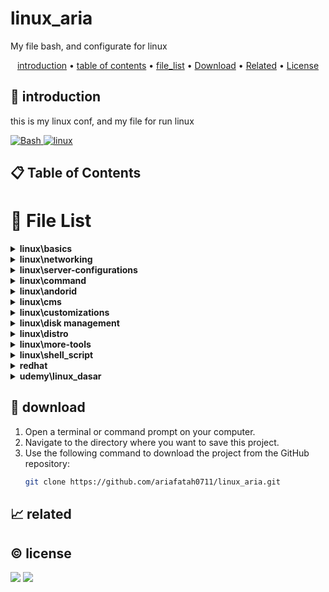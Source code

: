 # linux_aria

My file bash, and configurate for linux

<p align="center">
  <a href="#introduction">introduction</a> •
  <a href="#table-of-contents">table of contents</a> •
  <a href="#file-list">file_list</a> •
  <a href="#download">Download</a> •
  <a href="#related">Related</a> •
  <a href="#license">License</a>
</p>

<p id="introduction"></p>

## 🚀 introduction
this is my linux conf, and my file for run linux

<p align="left"> <a href="#">
  <img alt='Bash' src='https://img.shields.io/badge/-Bash-4EAA25?style=flat-square&logo=gnu-bash&logoColor=white'>
  <img alt="linux" src="https://img.shields.io/badge/-Linux-FCC624?style=flat-square&logo=linux&logoColor=black" />
  </a>
</p>

<p id="table-of-contents"></p>

## 📋 Table of Contents

<p id="file-list"></p>

# 📄 File List

<details>
<summary><b>linux\basics</b></summary>
<ul>
 <li><a href='linux/basics/00 - shorcut.html'>00 - shorcut</a></li>
 <li><a href='linux/basics/command-list.html'>command-list</a></li>
 <li><a href='linux/basics/compress.html'>compress</a></li>
 <li><a href='linux/basics/encryption decryption.html'>encryption decryption</a></li>
 <li><a href='linux/basics/firewall.html'>firewall</a></li>
 <li><a href='linux/basics/manage file.html'>manage file</a></li>
 <li><a href='linux/basics/manage network.html'>manage network</a></li>
 <li><a href='linux/basics/manage user.html'>manage user</a></li>
 <li><a href='linux/basics/package.html'>package</a></li>
 <li><a href='linux/basics/services.html'>services</a></li>
 <li><a href='linux/basics/tunneling.html'>tunneling</a></li>
 <li><a href='linux/basics/umask.html'>umask</a></li>
 <li><a href='linux/basics/vbox_upgrade_disk.html'>vbox_upgrade_disk</a></li>
</ul>

</details>

<details>
<summary><b>linux\networking</b></summary>
<ul>
 <li><a href='linux/networking/01 - remote server.html'>01 - remote server</a></li>
 <li><a href='linux/networking/02 - dhcp server.html'>02 - dhcp server</a></li>
 <li><a href='linux/networking/03 - file server.html'>03 - file server</a></li>
 <li><a href='linux/networking/04 - ftp server.html'>04 - ftp server</a></li>
 <li><a href='linux/networking/05 - dns server.html'>05 - dns server</a></li>
 <li><a href='linux/networking/06 - vpn.html'>06 - vpn</a></li>
 <li><a href='linux/networking/07 - reverseproxy.html'>07 - reverseproxy</a></li>
 <li><a href='linux/networking/08 - haproxy.html'>08 - haproxy</a></li>
 <li><a href='linux/networking/09 - remote gui (vnc).html'>09 - remote gui (vnc)</a></li>
 <li><a href='linux/networking/10 - ids.html'>10 - ids</a></li>
</ul>

</details>

<details>
<summary><b>linux\server-configurations</b></summary>
<ul>
 <li><a href='linux/server-configurations/01 - web server.html'>01 - web server</a></li>
 <li><a href='linux/server-configurations/02 - database server.html'>02 - database server</a></li>
 <li><a href='linux/server-configurations/03 - mail server un.html'>03 - mail server un</a></li>
 <li><a href='linux/server-configurations/04 - xampp_wordpress.html'>04 - xampp_wordpress</a></li>
</ul>

</details>

<details>
<summary><b>linux\command</b></summary>
<ul>
 <li><a href='linux/command/ssh_scp_sftp.html'>ssh_scp_sftp</a></li>
 <li><a href='linux/command/wget_curl_rsync.html'>wget_curl_rsync</a></li>
</ul>

</details>

<details>
<summary><b>linux\andorid</b></summary>
<ul>
 <li><a href='linux/andorid/adb.html'>adb</a></li>
 <li><a href='linux/andorid/scrcpy.html'>scrcpy</a></li>
</ul>

</details>

<details>
<summary><b>linux\cms</b></summary>
<ul>
 <li><a href='linux/cms/PrestaShop.html'>PrestaShop</a></li>
</ul>

</details>

<details>
<summary><b>linux\customizations</b></summary>
<ul>
 <li><a href='linux/customizations/01 - ohmyposh.html'>01 - ohmyposh</a></li>
 <li><a href='linux/customizations/02 - neovim.html'>02 - neovim</a></li>
 <li><a href='linux/customizations/03 - wsl.html'>03 - wsl</a></li>
</ul>

</details>

<details>
<summary><b>linux\disk management</b></summary>
<ul>
 <li><a href='linux/disk management/00 - vdisk dd.html'>00 - vdisk dd</a></li>
 <li><a href='linux/disk management/01- disk.html'>01- disk</a></li>
 <li><a href='linux/disk management/02 - fdisk_MBR_parted.html'>02 - fdisk_MBR_parted</a></li>
 <li><a href='linux/disk management/03 - gdisk-GPT.html'>03 - gdisk-GPT</a></li>
 <li><a href='linux/disk management/04 - filesystem.html'>04 - filesystem</a></li>
 <li><a href='linux/disk management/05 - swap.html'>05 - swap</a></li>
 <li><a href='linux/disk management/06 - LVM.html'>06 - LVM</a></li>
 <li><a href='linux/disk management/07 - encrpytion disk.html'>07 - encrpytion disk</a></li>
</ul>

</details>

<details>
<summary><b>linux\distro</b></summary>
<ul>
 <li><a href='linux/distro/arch_archinstall.html'>arch_archinstall</a></li>
 <li><a href='linux/distro/arch_hyprland.html'>arch_hyprland</a></li>
 <li><a href='linux/distro/arch_pacman.html'>arch_pacman</a></li>
 <li><a href='linux/distro/centos_repository.html'>centos_repository</a></li>
 <li><a href='linux/distro/debian_repo un.html'>debian_repo un</a></li>
 <li><a href='linux/distro/redhat_repository.html'>redhat_repository</a></li>
</ul>

</details>

<details>
<summary><b>linux\more-tools</b></summary>
<ul>
 <li><a href='linux/more-tools/01 - ajenti.html'>01 - ajenti</a></li>
 <li><a href='linux/more-tools/02 - freeipa un.html'>02 - freeipa un</a></li>
 <li><a href='linux/more-tools/03 - briker.html'>03 - briker</a></li>
 <li><a href='linux/more-tools/04 - cockpit.html'>04 - cockpit</a></li>
 <li><a href='linux/more-tools/05 - cloud flare.html'>05 - cloud flare</a></li>
</ul>

</details>

<details>
<summary><b>linux\shell_script</b></summary>
<ul>
 <li><a href='linux/shell_script/01 - var, type data.html'>01 - var, type data</a></li>
 <li><a href='linux/shell_script/02 - if_elif_else_for_while.html'>02 - if_elif_else_for_while</a></li>
 <li><a href='linux/shell_script/03 - function_input_output.html'>03 - function_input_output</a></li>
</ul>

</details>

<details>
<summary><b>redhat</b></summary>
<ul>
 <li><a href='redhat/01 - RH104.html'>01 - RH104</a></li>
 <li><a href='redhat/02 - RH124.html'>02 - RH124</a></li>
 <li><a href='redhat/03 - RH134.html'>03 - RH134</a></li>
 <li><a href='redhat/05 - DO188.html'>05 - DO188</a></li>
 <li><a href='redhat/06 - DO180.html'>06 - DO180</a></li>
</ul>

</details>

<details>
<summary><b>udemy\linux_dasar</b></summary>
<ul>
 <li><a href='udemy/linux_dasar/1.html'>1</a></li>
 <li><a href='udemy/linux_dasar/2.html'>2</a></li>
 <li><a href='udemy/linux_dasar/3.html'>3</a></li>
 <li><a href='udemy/linux_dasar/4.html'>4</a></li>
 <li><a href='udemy/linux_dasar/nano-vim.html'>nano-vim</a></li>
 <li><a href='udemy/linux_dasar/soal.html'>soal</a></li>
</ul>

</details>

<p id="download"></p>

## 🔨 download

1. Open a terminal or command prompt on your computer.
2. Navigate to the directory where you want to save this project.
3. Use the following command to download the project from the GitHub repository:
   ```sh
   git clone https://github.com/ariafatah0711/linux_aria.git
   ```

<p id="related"></p>

## 📈 related

<p id="license"></p>

## ©️ license
<a href="https://github.com/ariafatah0711" alt="CREATED"><img src="https://img.shields.io/static/v1?style=for-the-badge&label=CREATED%20BY&message=ariafatah0711&color=000000"></a>
<a href="https://github.com/ariafatah0711/ariafatah0711/blob/main/LICENSE" alt="LICENSE"><img src="https://img.shields.io/static/v1?style=for-the-badge&label=LICENSE&message=MIT&color=000000"></a>
